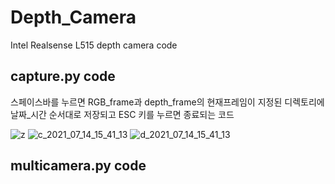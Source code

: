 # Depth_Camera
Intel Realsense L515 depth camera code

## capture.py code

스페이스바를 누르면 RGB_frame과 depth_frame의 현재프레임이 지정된 디렉토리에 날짜_시간 순서대로 저장되고 
ESC 키를 누르면 종료되는 코드

![z](https://user-images.githubusercontent.com/66056440/125575554-b930855b-1821-4729-97b4-86d96c053007.PNG)
![c_2021_07_14_15_41_13](https://user-images.githubusercontent.com/66056440/125575353-4886c991-50dc-4e1a-a821-f02a213768f5.png)
![d_2021_07_14_15_41_13](https://user-images.githubusercontent.com/66056440/125575383-45b000ab-6a1e-4102-bd47-641b48e23e65.png)

## multicamera.py code 
